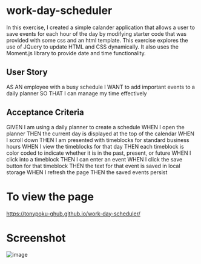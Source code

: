 # work-day-scheduler

In this exercise, I created a simple calander application that allows a user to save events for each hour of the day by modifying starter code that was provided with some css and an html template. This exercise explores the use of JQuery to update HTML and CSS dynamically. It also uses the Moment.js library to provide date and time functionality. 

## User Story

AS AN employee with a busy schedule
I WANT to add important events to a daily planner
SO THAT I can manage my time effectively

## Acceptance Criteria

GIVEN I am using a daily planner to create a schedule
WHEN I open the planner
THEN the current day is displayed at the top of the calendar
WHEN I scroll down
THEN I am presented with timeblocks for standard business hours
WHEN I view the timeblocks for that day
THEN each timeblock is color coded to indicate whether it is in the past, present, or future
WHEN I click into a timeblock
THEN I can enter an event
WHEN I click the save button for that timeblock
THEN the text for that event is saved in local storage
WHEN I refresh the page
THEN the saved events persist

# To view the page

https://tonypoku-ghub.github.io/work-day-scheduler/

# Screenshot
![image](https://user-images.githubusercontent.com/60792525/167018188-4142313b-879d-4e9a-a0e2-5fa0666a321d.png)
